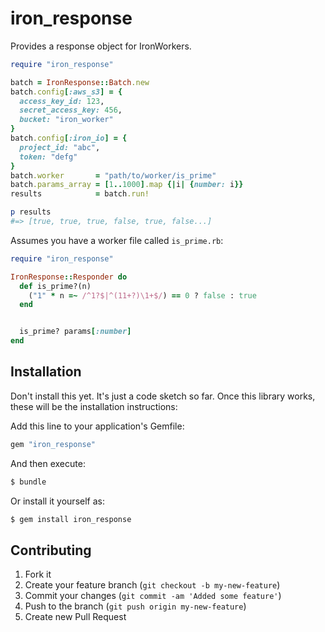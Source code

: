 # iron_response

Provides a response object for IronWorkers.

```ruby
require "iron_response"

batch = IronResponse::Batch.new
batch.config[:aws_s3] = {
  access_key_id: 123, 
  secret_access_key: 456, 
  bucket: "iron_worker"
}
batch.config[:iron_io] = {
  project_id: "abc", 
  token: "defg"
}
batch.worker       = "path/to/worker/is_prime"
batch.params_array = [1..1000].map {|i| {number: i}}
results            = batch.run!

p results
#=> [true, true, true, false, true, false...]
```

Assumes you have a worker file called `is_prime.rb`:
```ruby
require "iron_response"

IronResponse::Responder do
  def is_prime?(n)
    ("1" * n =~ /^1?$|^(11+?)\1+$/) == 0 ? false : true
  end


  is_prime? params[:number]
end
```

## Installation

Don't install this yet. It's just a code sketch so far. Once this library works, these will be the installation instructions:

Add this line to your application's Gemfile:

```ruby
gem "iron_response"
```

And then execute:

```sh
$ bundle
```

Or install it yourself as:

```sh
$ gem install iron_response
```

## Contributing

1. Fork it
2. Create your feature branch (`git checkout -b my-new-feature`)
3. Commit your changes (`git commit -am 'Added some feature'`)
4. Push to the branch (`git push origin my-new-feature`)
5. Create new Pull Request
